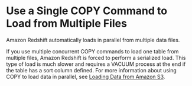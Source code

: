 # Use a Single COPY Command to Load from Multiple Files<a name="c_best-practices-single-copy-command"></a>

Amazon Redshift automatically loads in parallel from multiple data files\.

If you use multiple concurrent COPY commands to load one table from multiple files, Amazon Redshift is forced to perform a serialized load\. This type of load is much slower and requires a VACUUM process at the end if the table has a sort column defined\. For more information about using COPY to load data in parallel, see [Loading Data from Amazon S3](t_Loading-data-from-S3.md)\.